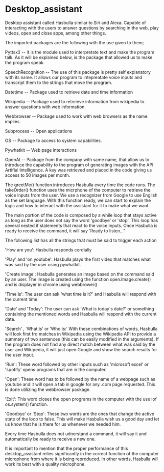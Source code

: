 # Desktop_assistant
Desktop assistant called Hasbulla similar to Siri and Alexa. Capable of interacting with the users to answer questions by searching in the web, play videos, open and close apps, among other things.

The imported packages are the following with the use given to them;

Pyttsx3 -- It is the module used to interpretate text and make the program talk. As it will be explained below, is the package that allowed us to make the program speak.

SpeechRecognition -- The use of this package is pretty self explanatory with its name. It allows our program to intepreatate voice inputs and transcript them to the strings that move the program.

Datetime -- Package used to retrieve date and time information

Wikipedia -- Package used to retreieve information from wikipedia to answer questions with web information.

Webbrowser -- Package used to work with web browsers as the name implies.

Subprocess -- Open applications

OS -- Package to access to system capabilities.

Pywhatkit -- Web page interactions

OpenAI -- Package from the company with same name, that allow us to introduce the capability to the program of generating images with the API Artifial Intelligence. A key was retrieved and placed in the code giving us access to 50 images per month.

The greetMe() function introduces Hasbulla every time the code runs. 
The takeOrder() function uses the micrphone of the computer to retrieve the voice inputs from the user. We use a recognizer from Google to use English as the set language. With this function ready, we can start to explain the logic and how to interact with the assistant for it to make what we want. 

The main portion of the code is composed by a while loop that stays active as long as the user does not say the word 'goodbye' or 'stop'. This loop has several nested if statements that react to the voice inputs. Once Hasbulla is ready to receive the command, it will say 'Ready to listen..."

The following list has all the strings that must be said to trigger each action

'How are you':
Hasbulla responds cordially

'Play' and 'on youtube':
Hasbulla plays the first video that matches what was said by the user using pywhatkit.

'Create image':
Hasbulla generates an image based on the command said by an user. The image is created using the function open.Image.create() and is displayer in chrome using webbrower()

'Time is':
The user can ask 'what time is it?' and Hasbulla will respond with the current time.

'Date' and 'Today':
The user can ask 'What is today's date?' or something containing the mentioned words and Hasbulla will respond with the current date.

'Search' , 'What is' or 'Who is:'
With these combinations of words, Hasbulla will look first fro matches in Wikipedia using the Wikipedia API to provide a summary of two sentences (this can be easily modified in the arguments). If the program does not find any direct match between what was said by the user and Wikipedia, it will just open Google and show the search results for the user input.

'Run':
These word followed by other inputs such as 'microsoft excel' or 'spotify' opens programs that are in the computer.

'Open':
These word has to be followed by the name of a webpage such as youtube and it will open a tab in google for any .com page requested. This is done utilizing the webbrowser package.

'Exit':
This word closes the open programs in the computer with the use iof os.system() function.

'Goodbye' or 'Stop':
These two words are the ones that change the active state of the loop to false. This will make Hasbulla wish us a good day and let us know that  he is there for us whenever we needed him.

Every time Hasbulla does not udnerstand a command, it will say it and automatically be ready to receive a new one. 

It is important to mention that the proper performance of this desktop_assistant relies significantly in the correct function of the computer microphone from where it is being reproduced. In other words, Hasbulla will work its best with a quality microphone.

